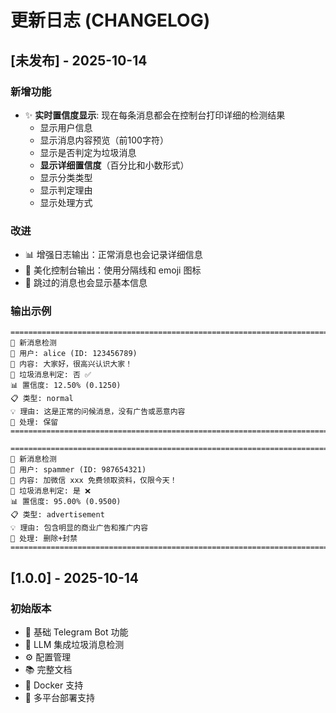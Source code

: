 # 更新日志 (CHANGELOG)

## [未发布] - 2025-10-14

### 新增功能
- ✨ **实时置信度显示**: 现在每条消息都会在控制台打印详细的检测结果
  - 显示用户信息
  - 显示消息内容预览（前100字符）
  - 显示是否判定为垃圾消息
  - **显示详细置信度**（百分比和小数形式）
  - 显示分类类型
  - 显示判定理由
  - 显示处理方式

### 改进
- 📊 增强日志输出：正常消息也会记录详细信息
- 🎨 美化控制台输出：使用分隔线和 emoji 图标
- 📝 跳过的消息也会显示基本信息

### 输出示例

```
================================================================================
📨 新消息检测
👤 用户: alice (ID: 123456789)
💬 内容: 大家好，很高兴认识大家！
🎯 垃圾消息判定: 否 ✅
📊 置信度: 12.50% (0.1250)
📋 类型: normal
💡 理由: 这是正常的问候消息，没有广告或恶意内容
🔧 处理: 保留
================================================================================

================================================================================
📨 新消息检测
👤 用户: spammer (ID: 987654321)
💬 内容: 加微信 xxx 免费领取资料，仅限今天！
🎯 垃圾消息判定: 是 ❌
📊 置信度: 95.00% (0.9500)
📋 类型: advertisement
💡 理由: 包含明显的商业广告和推广内容
🔧 处理: 删除+封禁
================================================================================
```

## [1.0.0] - 2025-10-14

### 初始版本
- 🤖 基础 Telegram Bot 功能
- 🧠 LLM 集成垃圾消息检测
- ⚙️ 配置管理
- 📚 完整文档
- 🐳 Docker 支持
- 🚀 多平台部署支持

